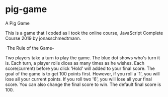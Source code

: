 # pig-game
A Pig Game

This is a game that I coded as I took the online course, JavaScript Complete Course 2019 by jonasschmedtmann.

-The Rule of the Game-

Two players take a turn to play the game. The blue dot shows who's turn it is. Each turn, a player rolls dices as many times as he wishes. Each score(current) before you click 'Hold' will added to your final score. The goal of the game is to get 100 points first. However, if you roll a '1', you will lose all your current points. If you roll two '6', you will lose all your final score. You can also change the final score to win. The default final score is 100.
